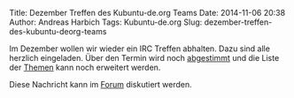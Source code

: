 Title: Dezember Treffen des Kubuntu-de.org Teams
Date: 2014-11-06 20:38
Author: Andreas Harbich
Tags: Kubuntu-de.org
Slug: dezember-treffen-des-kubuntu-deorg-teams

Im Dezember wollen wir wieder ein IRC Treffen abhalten. Dazu sind alle
herzlich eingeladen. Über den Termin wird noch
[abgestimmt](http://doodle.com/8ddc892ptu7yae5y) und die Liste der
[Themen](http://wiki.kubuntu-de.org/Meetings:2014-12) kann noch
erweitert werden.


Diese Nachricht kann im
[Forum](http://forum.kubuntu-de.org/index.php?board=1.0) diskutiert
werden.



